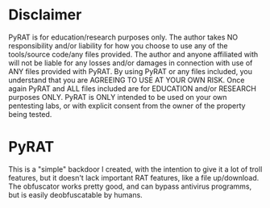 # Disclaimer

PyRAT is for education/research purposes only. The author takes NO responsibility and/or liability for how you choose to use any of the tools/source code/any files provided. The author and anyone affiliated with will not be liable for any losses and/or damages in connection with use of ANY files provided with PyRAT. By using PyRAT or any files included, you understand that you are AGREEING TO USE AT YOUR OWN RISK. Once again PyRAT and ALL files included are for EDUCATION and/or RESEARCH purposes ONLY. PyRAT is ONLY intended to be used on your own pentesting labs, or with explicit consent from the owner of the property being tested.

# PyRAT
This is a "simple" backdoor I created, with the intention to give it a lot of troll features, but it doesn't lack important RAT features, like a file up/download. The obfuscator works pretty good, and can bypass antivirus programms, but is easily deobfuscatable by humans.
